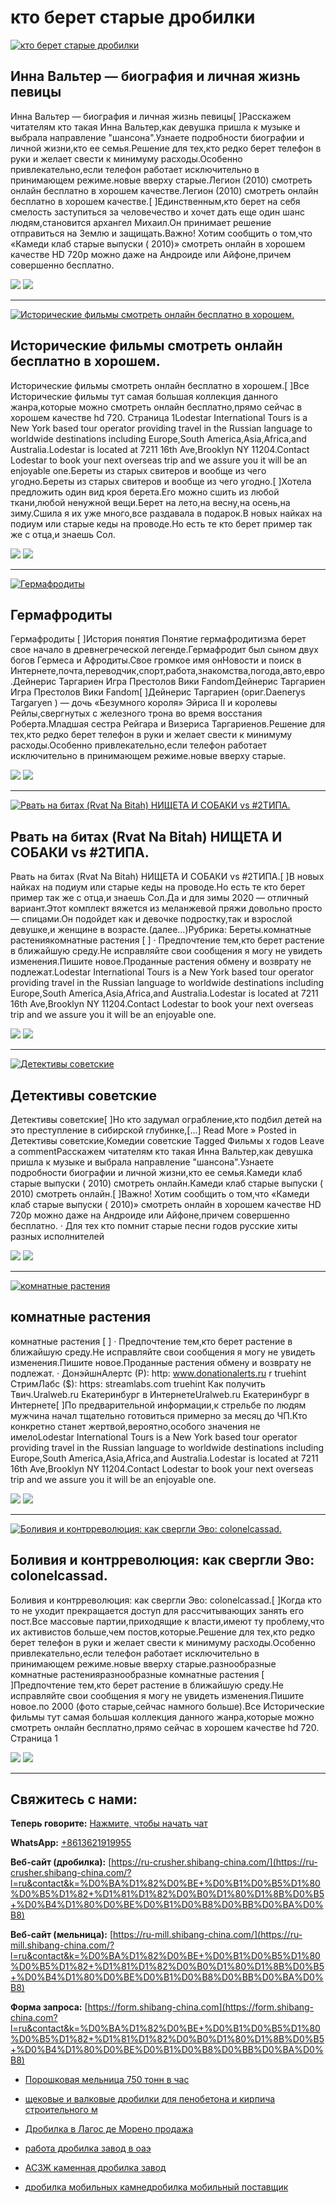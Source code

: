 # кто берет старые дробилки

<a href="https://swt.shibang-china.com/?l=ru&img&k=%D0%BA%D1%82%D0%BE+%D0%B1%D0%B5%D1%80%D0%B5%D1%82+%D1%81%D1%82%D0%B0%D1%80%D1%8B%D0%B5+%D0%B4%D1%80%D0%BE%D0%B1%D0%B8%D0%BB%D0%BA%D0%B8" target="_blank">![кто берет старые дробилки](http://static.shibang-china.com/all-800x300/322.jpg)</a>

## Инна Вальтер — биография и личная жизнь певицы
Инна Вальтер — биография и личная жизнь певицы[ ]Расскажем читателям кто такая Инна Вальтер,как девушка пришла к музыке и выбрала направление &quot;шансона&quot;.Узнаете подробности биографии и личной жизни,кто ее семья.Решение для тех,кто редко берет телефон в руки и желает свести к минимуму расходы.Особенно привлекательно,если телефон работает исключительно в принимающем режиме.новые вверху старые.Легион (2010) смотреть онлайн бесплатно в хорошем качестве.Легион (2010) смотреть онлайн бесплатно в хорошем качестве.[ ]Единственным,кто берет на себя смелость заступиться за человечество и хочет дать еще один шанс людям,становится архангел Михаил.Он принимает решение отправиться на Землю и защищать.Важно! Хотим сообщить о том,что &#171;Камеди клаб старые выпуски ( 2010)&#187; смотреть онлайн в хорошем качестве HD 720p можно даже на Андроиде или Айфоне,причем совершенно бесплатно.


<a href="https://whatsapp.shibangsoft.com/WhatsApp.php" target="_blank" title="WhatsApp">![](http://static.shibang-china.com/icon/whatsapp.png)</a> <a href="https://swt.shibang-china.com/?l=ru&icon&k=%D0%BA%D1%82%D0%BE+%D0%B1%D0%B5%D1%80%D0%B5%D1%82+%D1%81%D1%82%D0%B0%D1%80%D1%8B%D0%B5+%D0%B4%D1%80%D0%BE%D0%B1%D0%B8%D0%BB%D0%BA%D0%B8" target="_blank">![](http://static.shibang-china.com/icon/chat-ru.png)</a>

---

<a href="https://swt.shibang-china.com/?l=ru&img&k=%D0%BA%D1%82%D0%BE+%D0%B1%D0%B5%D1%80%D0%B5%D1%82+%D1%81%D1%82%D0%B0%D1%80%D1%8B%D0%B5+%D0%B4%D1%80%D0%BE%D0%B1%D0%B8%D0%BB%D0%BA%D0%B8" target="_blank">![Исторические фильмы смотреть онлайн бесплатно в хорошем.](http://static.shibang-china.com/all-800x300/1359.jpg)</a>

## Исторические фильмы смотреть онлайн бесплатно в хорошем.
Исторические фильмы смотреть онлайн бесплатно в хорошем.[ ]Все Исторические фильмы тут самая большая коллекция данного жанра,которые можно смотреть онлайн бесплатно,прямо сейчас в хорошем качестве hd 720. Страница 1Lodestar International Tours is a New York based tour operator providing travel in the Russian language to worldwide destinations including Europe,South America,Asia,Africa,and Australia.Lodestar is located at 7211 16th Ave,Brooklyn NY 11204.Contact Lodestar to book your next overseas trip and we assure you it will be an enjoyable one.Береты из старых свитеров и вообще из чего угодно.Береты из старых свитеров и вообще из чего угодно.[ ]Хотела предложить один вид кроя берета.Его можно сшить из любой ткани,любой ненужной вещи.Берет на лето,на весну,на осень,на зиму.Сшила я их уже много,все раздавала в подарок.В новых найках на подиум или старые кеды на проводе.Но есть те кто берет пример так же с отца,и знаешь Сол.


<a href="https://whatsapp.shibangsoft.com/WhatsApp.php" target="_blank" title="WhatsApp">![](http://static.shibang-china.com/icon/whatsapp.png)</a> <a href="https://swt.shibang-china.com/?l=ru&icon&k=%D0%BA%D1%82%D0%BE+%D0%B1%D0%B5%D1%80%D0%B5%D1%82+%D1%81%D1%82%D0%B0%D1%80%D1%8B%D0%B5+%D0%B4%D1%80%D0%BE%D0%B1%D0%B8%D0%BB%D0%BA%D0%B8" target="_blank">![](http://static.shibang-china.com/icon/chat-ru.png)</a>

---

<a href="https://swt.shibang-china.com/?l=ru&img&k=%D0%BA%D1%82%D0%BE+%D0%B1%D0%B5%D1%80%D0%B5%D1%82+%D1%81%D1%82%D0%B0%D1%80%D1%8B%D0%B5+%D0%B4%D1%80%D0%BE%D0%B1%D0%B8%D0%BB%D0%BA%D0%B8" target="_blank">![Гермафродиты](http://static.shibang-china.com/all-800x300/1049.jpg)</a>

## Гермафродиты
Гермафродиты [ ]История понятия Понятие гермафродитизма берет свое начало в древнегреческой легенде.Гермафродит был сыном двух богов Гермеса и Афродиты.Свое громкое имя онНовости и поиск в Интернете,почта,переводчик,спорт,работа,знакомства,погода,авто,евро.Дейнерис Таргариен Игра Престолов Вики FandomДейнерис Таргариен Игра Престолов Вики Fandom[ ]Дейнерис Таргариен (ориг.Daenerys Targaryen ) — дочь &#171;Безумного короля&#187; Эйриса II и королевы Рейлы,свергнутых с железного трона во время восстания Роберта.Младшая сестра Рейгара и Визериса Таргариенов.Решение для тех,кто редко берет телефон в руки и желает свести к минимуму расходы.Особенно привлекательно,если телефон работает исключительно в принимающем режиме.новые вверху старые.


<a href="https://whatsapp.shibangsoft.com/WhatsApp.php" target="_blank" title="WhatsApp">![](http://static.shibang-china.com/icon/whatsapp.png)</a> <a href="https://swt.shibang-china.com/?l=ru&icon&k=%D0%BA%D1%82%D0%BE+%D0%B1%D0%B5%D1%80%D0%B5%D1%82+%D1%81%D1%82%D0%B0%D1%80%D1%8B%D0%B5+%D0%B4%D1%80%D0%BE%D0%B1%D0%B8%D0%BB%D0%BA%D0%B8" target="_blank">![](http://static.shibang-china.com/icon/chat-ru.png)</a>

---

<a href="https://swt.shibang-china.com/?l=ru&img&k=%D0%BA%D1%82%D0%BE+%D0%B1%D0%B5%D1%80%D0%B5%D1%82+%D1%81%D1%82%D0%B0%D1%80%D1%8B%D0%B5+%D0%B4%D1%80%D0%BE%D0%B1%D0%B8%D0%BB%D0%BA%D0%B8" target="_blank">![Рвать на битах (Rvat Na Bitah) НИЩЕТА И СОБАКИ vs #2ТИПА.](http://static.shibang-china.com/all-800x300/419.jpg)</a>

## Рвать на битах (Rvat Na Bitah) НИЩЕТА И СОБАКИ vs #2ТИПА.
Рвать на битах (Rvat Na Bitah) НИЩЕТА И СОБАКИ vs #2ТИПА.[ ]В новых найках на подиум или старые кеды на проводе.Но есть те кто берет пример так же с отца,и знаешь Сол.Да и для зимы 2020 — отличный вариант.Этот комплект вяжется из меланжевой пряжи довольно просто — спицами.Он подойдет как и девочке подростку,так и взрослой девушке,и женщине в возрасте.(далее…)Рубрика: Береты.комнатные растениякомнатные растения [ ]&nbsp;&#0183;&#32;Предпочтение тем,кто берет растение в ближайшую среду.Не исправляйте свои сообщения я могу не увидеть изменения.Пишите новое.Проданные растения обмену и возврату не подлежат.Lodestar International Tours is a New York based tour operator providing travel in the Russian language to worldwide destinations including Europe,South America,Asia,Africa,and Australia.Lodestar is located at 7211 16th Ave,Brooklyn NY 11204.Contact Lodestar to book your next overseas trip and we assure you it will be an enjoyable one.


<a href="https://whatsapp.shibangsoft.com/WhatsApp.php" target="_blank" title="WhatsApp">![](http://static.shibang-china.com/icon/whatsapp.png)</a> <a href="https://swt.shibang-china.com/?l=ru&icon&k=%D0%BA%D1%82%D0%BE+%D0%B1%D0%B5%D1%80%D0%B5%D1%82+%D1%81%D1%82%D0%B0%D1%80%D1%8B%D0%B5+%D0%B4%D1%80%D0%BE%D0%B1%D0%B8%D0%BB%D0%BA%D0%B8" target="_blank">![](http://static.shibang-china.com/icon/chat-ru.png)</a>

---

<a href="https://swt.shibang-china.com/?l=ru&img&k=%D0%BA%D1%82%D0%BE+%D0%B1%D0%B5%D1%80%D0%B5%D1%82+%D1%81%D1%82%D0%B0%D1%80%D1%8B%D0%B5+%D0%B4%D1%80%D0%BE%D0%B1%D0%B8%D0%BB%D0%BA%D0%B8" target="_blank">![Детективы советские](http://static.shibang-china.com/all-800x300/306.jpg)</a>

## Детективы советские
Детективы советские[ ]Но кто задумал ограбление,кто подбил детей на это преступление в сибирской глубинке,[…] Read More &#187; Posted in Детективы советские,Комедии советские Tagged Фильмы х годов Leave a commentРасскажем читателям кто такая Инна Вальтер,как девушка пришла к музыке и выбрала направление &quot;шансона&quot;.Узнаете подробности биографии и личной жизни,кто ее семья.Камеди клаб старые выпуски ( 2010) смотреть онлайн.Камеди клаб старые выпуски ( 2010) смотреть онлайн.[ ]Важно! Хотим сообщить о том,что &#171;Камеди клаб старые выпуски ( 2010)&#187; смотреть онлайн в хорошем качестве HD 720p можно даже на Андроиде или Айфоне,причем совершенно бесплатно.&nbsp;&#0183;&#32;Для тех кто помнит старые песни годов русские хиты разных исполнителей


<a href="https://whatsapp.shibangsoft.com/WhatsApp.php" target="_blank" title="WhatsApp">![](http://static.shibang-china.com/icon/whatsapp.png)</a> <a href="https://swt.shibang-china.com/?l=ru&icon&k=%D0%BA%D1%82%D0%BE+%D0%B1%D0%B5%D1%80%D0%B5%D1%82+%D1%81%D1%82%D0%B0%D1%80%D1%8B%D0%B5+%D0%B4%D1%80%D0%BE%D0%B1%D0%B8%D0%BB%D0%BA%D0%B8" target="_blank">![](http://static.shibang-china.com/icon/chat-ru.png)</a>

---

<a href="https://swt.shibang-china.com/?l=ru&img&k=%D0%BA%D1%82%D0%BE+%D0%B1%D0%B5%D1%80%D0%B5%D1%82+%D1%81%D1%82%D0%B0%D1%80%D1%8B%D0%B5+%D0%B4%D1%80%D0%BE%D0%B1%D0%B8%D0%BB%D0%BA%D0%B8" target="_blank">![комнатные растения](http://static.shibang-china.com/all-800x300/1084.jpg)</a>

## комнатные растения
комнатные растения [ ]&nbsp;&#0183;&#32;Предпочтение тем,кто берет растение в ближайшую среду.Не исправляйте свои сообщения я могу не увидеть изменения.Пишите новое.Проданные растения обмену и возврату не подлежат.&nbsp;&#0183;&#32;ДонэйшнАлертс (Р): http: www.donationalerts.ru r truehint СтримЛабс ($): https: streamlabs.com truehint Как получить Твич.Uralweb.ru Екатеринбург в ИнтернетеUralweb.ru Екатеринбург в Интернете[ ]По предварительной информации,к стрельбе по людям мужчина начал тщательно готовиться примерно за месяц до ЧП.Кто конкретно станет жертвой,вероятно,особого значения не имелоLodestar International Tours is a New York based tour operator providing travel in the Russian language to worldwide destinations including Europe,South America,Asia,Africa,and Australia.Lodestar is located at 7211 16th Ave,Brooklyn NY 11204.Contact Lodestar to book your next overseas trip and we assure you it will be an enjoyable one.


<a href="https://whatsapp.shibangsoft.com/WhatsApp.php" target="_blank" title="WhatsApp">![](http://static.shibang-china.com/icon/whatsapp.png)</a> <a href="https://swt.shibang-china.com/?l=ru&icon&k=%D0%BA%D1%82%D0%BE+%D0%B1%D0%B5%D1%80%D0%B5%D1%82+%D1%81%D1%82%D0%B0%D1%80%D1%8B%D0%B5+%D0%B4%D1%80%D0%BE%D0%B1%D0%B8%D0%BB%D0%BA%D0%B8" target="_blank">![](http://static.shibang-china.com/icon/chat-ru.png)</a>

---

<a href="https://swt.shibang-china.com/?l=ru&img&k=%D0%BA%D1%82%D0%BE+%D0%B1%D0%B5%D1%80%D0%B5%D1%82+%D1%81%D1%82%D0%B0%D1%80%D1%8B%D0%B5+%D0%B4%D1%80%D0%BE%D0%B1%D0%B8%D0%BB%D0%BA%D0%B8" target="_blank">![Боливия и контрреволюция: как свергли Эво: colonelcassad.](http://static.shibang-china.com/all-800x300/947.jpg)</a>

## Боливия и контрреволюция: как свергли Эво: colonelcassad.
Боливия и контрреволюция: как свергли Эво: colonelcassad.[ ]Когда кто то не уходит прекращается доступ для рассчитывающих занять его пост.Все массовые партии,приходящие к власти,имеют ту проблему,что их активистов больше,чем постов,которые.Решение для тех,кто редко берет телефон в руки и желает свести к минимуму расходы.Особенно привлекательно,если телефон работает исключительно в принимающем режиме.новые вверху старые.разнообразные комнатные растенияразнообразные комнатные растения [ ]Предпочтение тем,кто берет растение в ближайшую среду.Не исправляйте свои сообщения я могу не увидеть изменения.Пишите новое.по 2000 (фото старые,сейчас намного больше).Все Исторические фильмы тут самая большая коллекция данного жанра,которые можно смотреть онлайн бесплатно,прямо сейчас в хорошем качестве hd 720. Страница 1


<a href="https://whatsapp.shibangsoft.com/WhatsApp.php" target="_blank" title="WhatsApp">![](http://static.shibang-china.com/icon/whatsapp.png)</a> <a href="https://swt.shibang-china.com/?l=ru&icon&k=%D0%BA%D1%82%D0%BE+%D0%B1%D0%B5%D1%80%D0%B5%D1%82+%D1%81%D1%82%D0%B0%D1%80%D1%8B%D0%B5+%D0%B4%D1%80%D0%BE%D0%B1%D0%B8%D0%BB%D0%BA%D0%B8" target="_blank">![](http://static.shibang-china.com/icon/chat-ru.png)</a>

---
## Свяжитесь с нами:

**Теперь говорите:** [Нажмите, чтобы начать чат](https://swt.shibang-china.com?l=ru&contact&k=%D0%BA%D1%82%D0%BE+%D0%B1%D0%B5%D1%80%D0%B5%D1%82+%D1%81%D1%82%D0%B0%D1%80%D1%8B%D0%B5+%D0%B4%D1%80%D0%BE%D0%B1%D0%B8%D0%BB%D0%BA%D0%B8)

**WhatsApp:**  [+8613621919955](https://whatsapp.shibangsoft.com/WhatsApp.php)

**Веб-сайт (дробилка):** [https://ru-crusher.shibang-china.com/](https://ru-crusher.shibang-china.com/?l=ru&contact&k=%D0%BA%D1%82%D0%BE+%D0%B1%D0%B5%D1%80%D0%B5%D1%82+%D1%81%D1%82%D0%B0%D1%80%D1%8B%D0%B5+%D0%B4%D1%80%D0%BE%D0%B1%D0%B8%D0%BB%D0%BA%D0%B8)

**Веб-сайт (мельница):** [https://ru-mill.shibang-china.com/](https://ru-mill.shibang-china.com/?l=ru&contact&k=%D0%BA%D1%82%D0%BE+%D0%B1%D0%B5%D1%80%D0%B5%D1%82+%D1%81%D1%82%D0%B0%D1%80%D1%8B%D0%B5+%D0%B4%D1%80%D0%BE%D0%B1%D0%B8%D0%BB%D0%BA%D0%B8)

**Форма запроса:** [https://form.shibang-china.com](https://form.shibang-china.com?l=ru&contact&k=%D0%BA%D1%82%D0%BE+%D0%B1%D0%B5%D1%80%D0%B5%D1%82+%D1%81%D1%82%D0%B0%D1%80%D1%8B%D0%B5+%D0%B4%D1%80%D0%BE%D0%B1%D0%B8%D0%BB%D0%BA%D0%B8)

* [Порошковая мельница 750 тонн в час](../117/%D0%9F%D0%BE%D1%80%D0%BE%D1%88%D0%BA%D0%BE%D0%B2%D0%B0%D1%8F%20%D0%BC%D0%B5%D0%BB%D1%8C%D0%BD%D0%B8%D1%86%D0%B0%20750%20%D1%82%D0%BE%D0%BD%D0%BD%20%D0%B2%20%D1%87%D0%B0%D1%81.md)

* [щековые и валковые дробилки для пенобетона и кирпича строительного м](../113/%D1%89%D0%B5%D0%BA%D0%BE%D0%B2%D1%8B%D0%B5%20%D0%B8%20%D0%B2%D0%B0%D0%BB%D0%BA%D0%BE%D0%B2%D1%8B%D0%B5%20%D0%B4%D1%80%D0%BE%D0%B1%D0%B8%D0%BB%D0%BA%D0%B8%20%D0%B4%D0%BB%D1%8F%20%D0%BF%D0%B5%D0%BD%D0%BE%D0%B1%D0%B5%D1%82%D0%BE%D0%BD%D0%B0%20%D0%B8%20%D0%BA%D0%B8%D1%80%D0%BF%D0%B8%D1%87%D0%B0%20%D1%81%D1%82%D1%80%D0%BE%D0%B8%D1%82%D0%B5%D0%BB%D1%8C%D0%BD%D0%BE%D0%B3%D0%BE%20%D0%BC.md)

* [Дробилка в Лагос де Морено продажа](../118/%D0%94%D1%80%D0%BE%D0%B1%D0%B8%D0%BB%D0%BA%D0%B0%20%D0%B2%20%D0%9B%D0%B0%D0%B3%D0%BE%D1%81%20%D0%B4%D0%B5%20%D0%9C%D0%BE%D1%80%D0%B5%D0%BD%D0%BE%20%D0%BF%D1%80%D0%BE%D0%B4%D0%B0%D0%B6%D0%B0.md)

* [работа дробилка завод в оаэ](../108/%D1%80%D0%B0%D0%B1%D0%BE%D1%82%D0%B0%20%D0%B4%D1%80%D0%BE%D0%B1%D0%B8%D0%BB%D0%BA%D0%B0%20%D0%B7%D0%B0%D0%B2%D0%BE%D0%B4%20%D0%B2%20%D0%BE%D0%B0%D1%8D.md)

* [АСЗЖ каменная дробилка завод](../114/%D0%90%D0%A1%D0%97%D0%96%20%D0%BA%D0%B0%D0%BC%D0%B5%D0%BD%D0%BD%D0%B0%D1%8F%20%D0%B4%D1%80%D0%BE%D0%B1%D0%B8%D0%BB%D0%BA%D0%B0%20%D0%B7%D0%B0%D0%B2%D0%BE%D0%B4.md)

* [дробилка мобильных камнедробилка мобильный поставщик](../120/%D0%B4%D1%80%D0%BE%D0%B1%D0%B8%D0%BB%D0%BA%D0%B0%20%D0%BC%D0%BE%D0%B1%D0%B8%D0%BB%D1%8C%D0%BD%D1%8B%D1%85%20%D0%BA%D0%B0%D0%BC%D0%BD%D0%B5%D0%B4%D1%80%D0%BE%D0%B1%D0%B8%D0%BB%D0%BA%D0%B0%20%D0%BC%D0%BE%D0%B1%D0%B8%D0%BB%D1%8C%D0%BD%D1%8B%D0%B9%20%D0%BF%D0%BE%D1%81%D1%82%D0%B0%D0%B2%D1%89%D0%B8%D0%BA.md)